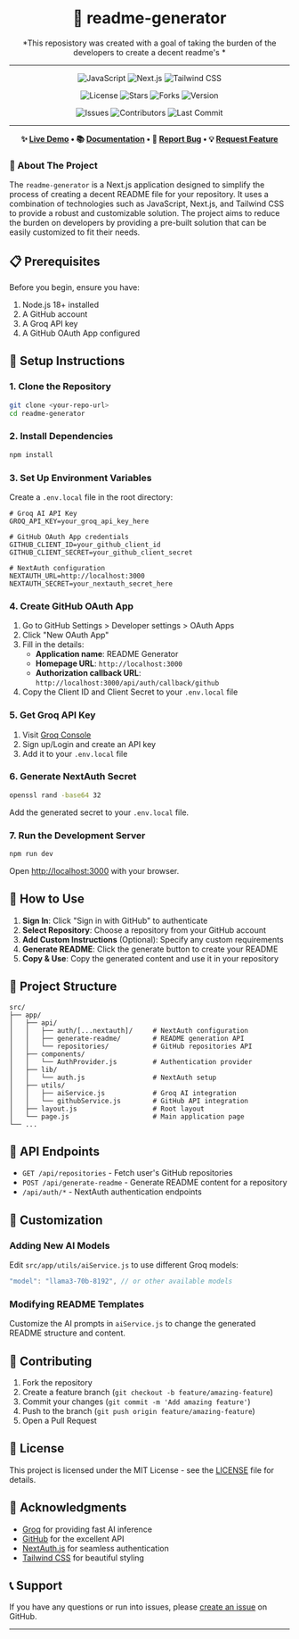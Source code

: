 
<div align="center">

# 🚀 readme-generator

*This reposistory was created with a goal of taking the burden of the developers to create a decent readme's *

---

<!-- TECHNOLOGY BADGES ROW -->
![JavaScript](https://img.shields.io/badge/JavaScript-F7DF1E?style=for-the-badge&logo=javascript&logoColor=black)
![Next.js](https://img.shields.io/badge/Next.js-000000?style=for-the-badge&logo=next.js&logoColor=white)
![Tailwind CSS](https://img.shields.io/badge/Tailwind_CSS-38B2AC?style=for-the-badge&logo=tailwind-css&logoColor=white)

<!-- STATUS BADGES ROW -->
![License](https://img.shields.io/github/license/baggiii1013/readme-generator?style=for-the-badge&color=blue)
![Stars](https://img.shields.io/github/stars/baggiii1013/readme-generator?style=for-the-badge&logo=github&color=yellow)
![Forks](https://img.shields.io/github/forks/baggiii1013/readme-generator?style=for-the-badge&logo=github&color=green)
![Version](https://img.shields.io/github/v/release/baggiii1013/readme-generator?style=for-the-badge&color=purple)

<!-- ACTIVITY BADGES ROW -->
![Issues](https://img.shields.io/github/issues/baggiii1013/readme-generator?style=for-the-badge&color=red)
![Contributors](https://img.shields.io/github/contributors/baggiii1013/readme-generator?style=for-the-badge&color=orange)
![Last Commit](https://img.shields.io/github/last-commit/baggiii1013/readme-generator?style=for-the-badge&color=brightgreen)

---

**✨ [Live Demo](https://github.com/baggiii1013/readme-generator) • 📚 [Documentation](https://github.com/baggiii1013/readme-generator#readme) • 🐛 [Report Bug](https://github.com/baggiii1013/readme-generator/issues) • 💡 [Request Feature](https://github.com/baggiii1013/readme-generator/issues)**

</div>

### 🎯 About The Project

The `readme-generator` is a Next.js application designed to simplify the process of creating a decent README file for your repository. It uses a combination of technologies such as JavaScript, Next.js, and Tailwind CSS to provide a robust and customizable solution. The project aims to reduce the burden on developers by providing a pre-built solution that can be easily customized to fit their needs.

## 📋 Prerequisites

Before you begin, ensure you have:

1. Node.js 18+ installed
2. A GitHub account
3. A Groq API key
4. A GitHub OAuth App configured

## 🚀 Setup Instructions

### 1. Clone the Repository

```bash
git clone <your-repo-url>
cd readme-generator
```

### 2. Install Dependencies

```bash
npm install
```

### 3. Set Up Environment Variables

Create a `.env.local` file in the root directory:

```env
# Groq AI API Key
GROQ_API_KEY=your_groq_api_key_here

# GitHub OAuth App credentials
GITHUB_CLIENT_ID=your_github_client_id
GITHUB_CLIENT_SECRET=your_github_client_secret

# NextAuth configuration
NEXTAUTH_URL=http://localhost:3000
NEXTAUTH_SECRET=your_nextauth_secret_here
```

### 4. Create GitHub OAuth App

1. Go to GitHub Settings > Developer settings > OAuth Apps
2. Click "New OAuth App"
3. Fill in the details:
   - **Application name**: README Generator
   - **Homepage URL**: `http://localhost:3000`
   - **Authorization callback URL**: `http://localhost:3000/api/auth/callback/github`
4. Copy the Client ID and Client Secret to your `.env.local` file

### 5. Get Groq API Key

1. Visit [Groq Console](https://console.groq.com/)
2. Sign up/Login and create an API key
3. Add it to your `.env.local` file

### 6. Generate NextAuth Secret

```bash
openssl rand -base64 32
```

Add the generated secret to your `.env.local` file.

### 7. Run the Development Server

```bash
npm run dev
```

Open [http://localhost:3000](http://localhost:3000) with your browser.

## 🎯 How to Use

1. **Sign In**: Click "Sign in with GitHub" to authenticate
2. **Select Repository**: Choose a repository from your GitHub account
3. **Add Custom Instructions** (Optional): Specify any custom requirements
4. **Generate README**: Click the generate button to create your README
5. **Copy & Use**: Copy the generated content and use it in your repository

## 📁 Project Structure

```
src/
├── app/
│   ├── api/
│   │   ├── auth/[...nextauth]/     # NextAuth configuration
│   │   ├── generate-readme/        # README generation API
│   │   └── repositories/           # GitHub repositories API
│   ├── components/
│   │   └── AuthProvider.js         # Authentication provider
│   ├── lib/
│   │   └── auth.js                 # NextAuth setup
│   ├── utils/
│   │   ├── aiService.js            # Groq AI integration
│   │   └── githubService.js        # GitHub API integration
│   ├── layout.js                   # Root layout
│   └── page.js                     # Main application page
└── ...
```

## 🔧 API Endpoints

- `GET /api/repositories` - Fetch user's GitHub repositories
- `POST /api/generate-readme` - Generate README content for a repository
- `/api/auth/*` - NextAuth authentication endpoints

## 🎨 Customization

### Adding New AI Models

Edit `src/app/utils/aiService.js` to use different Groq models:

```javascript
"model": "llama3-70b-8192", // or other available models
```

### Modifying README Templates

Customize the AI prompts in `aiService.js` to change the generated README structure and content.

## 🤝 Contributing

1. Fork the repository
2. Create a feature branch (`git checkout -b feature/amazing-feature`)
3. Commit your changes (`git commit -m 'Add amazing feature'`)
4. Push to the branch (`git push origin feature/amazing-feature`)
5. Open a Pull Request

## 📄 License

This project is licensed under the MIT License - see the [LICENSE](LICENSE) file for details.

## 🙏 Acknowledgments

- [Groq](https://groq.com/) for providing fast AI inference
- [GitHub](https://github.com/) for the excellent API
- [NextAuth.js](https://next-auth.js.org/) for seamless authentication
- [Tailwind CSS](https://tailwindcss.com/) for beautiful styling

## 📞 Support

If you have any questions or run into issues, please [create an issue](https://github.com/yourusername/readme-generator/issues) on GitHub.

---

